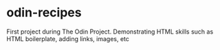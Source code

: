 # odin-recipes
First project during The Odin Project.  Demonstrating HTML skills such as HTML boilerplate, adding links, images, etc
